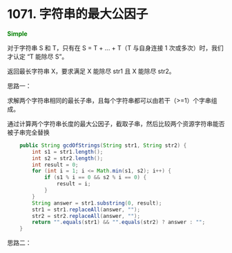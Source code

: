 # 1071. 字符串的最大公因子

<span style="color:green">**Simple**</span>

对于字符串 S 和 T，只有在 S = T + ... + T（T 与自身连接 1 次或多次）时，我们才认定 “T 能除尽 S”。

返回最长字符串 X，要求满足 X 能除尽 str1 且 X 能除尽 str2。

思路一：

求解两个字符串相同的最长子串，且每个字符串都可以由若干（>=1）个字串组成。

通过计算两个字符串长度的最大公因子，截取子串，然后比较两个资源字符串能否被子串完全替换

``` java
    public String gcdOfStrings(String str1, String str2) {
        int s1 = str1.length();
        int s2 = str2.length();
        int result = 0;
        for (int i = 1; i <= Math.min(s1, s2); i++) {
            if (s1 % i == 0 && s2 % i == 0) {
                result = i;
            }
        }
        String answer = str1.substring(0, result);
        str1 = str1.replaceAll(answer, "");
        str2 = str2.replaceAll(answer, "");
        return "".equals(str1) && "".equals(str2) ? answer : "";
    }
```

思路二：

